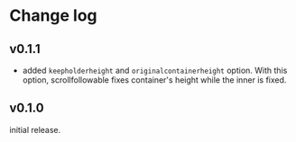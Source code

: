 # Change log

## v0.1.1

* added `keepholderheight` and `originalcontainerheight` option. With this option, scrollfollowable fixes container's height while the inner is fixed.

## v0.1.0

initial release.

